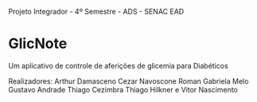 Projeto Integrador - 4º Semestre - ADS - SENAC EAD

# GlicNote
Um aplicativo de controle de aferições de glicemia para Diabéticos

Realizadores:
Arthur Damasceno
Cezar Navoscone Roman
Gabriela Melo
Gustavo Andrade
Thiago Cezimbra
Thiago Hilkner e
Vitor Nascimento
